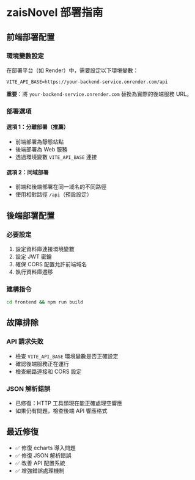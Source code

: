 # zaisNovel 部署指南

## 前端部署配置

### 環境變數設定

在部署平台（如 Render）中，需要設定以下環境變數：

```
VITE_API_BASE=https://your-backend-service.onrender.com/api
```

**重要**：將 `your-backend-service.onrender.com` 替換為實際的後端服務 URL。

### 部署選項

#### 選項 1：分離部署（推薦）
- 前端部署為靜態站點
- 後端部署為 Web 服務
- 透過環境變數 `VITE_API_BASE` 連接

#### 選項 2：同域部署
- 前端和後端部署在同一域名的不同路徑
- 使用相對路徑 `/api`（預設設定）

## 後端部署配置

### 必要設定
1. 設定資料庫連接環境變數
2. 設定 JWT 密鑰
3. 確保 CORS 配置允許前端域名
4. 執行資料庫遷移

### 建構指令
```bash
cd frontend && npm run build
```

## 故障排除

### API 請求失敗
- 檢查 `VITE_API_BASE` 環境變數是否正確設定
- 確認後端服務正在運行
- 檢查網路連接和 CORS 設定

### JSON 解析錯誤
- 已修復：HTTP 工具類現在能正確處理空響應
- 如果仍有問題，檢查後端 API 響應格式

## 最近修復
- ✅ 修復 echarts 導入問題
- ✅ 修復 JSON 解析錯誤
- ✅ 改善 API 配置系統
- ✅ 增強錯誤處理機制
